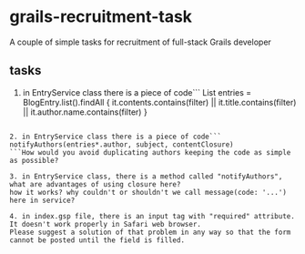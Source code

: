 # grails-recruitment-task
A couple of simple tasks for recruitment of full-stack Grails developer

## tasks
1. in EntryService class there is a piece of code```
List entries = BlogEntry.list().findAll {
    it.contents.contains(filter) || it.title.contains(filter) || it.author.name.contains(filter)
}
```Please make your opinion about it's performance, how many database queries it'd make and what (if anything) can be optimized here?

2. in EntryService class there is a piece of code```
notifyAuthors(entries*.author, subject, contentClosure)
```How would you avoid duplicating authors keeping the code as simple as possible?

3. in EntryService class, there is a method called "notifyAuthors", what are advantages of using closure here?
how it works? why couldn't or shouldn't we call message(code: '...') here in service?

4. in index.gsp file, there is an input tag with "required" attribute. It doesn't work properly in Safari web browser.
Please suggest a solution of that problem in any way so that the form cannot be posted until the field is filled.